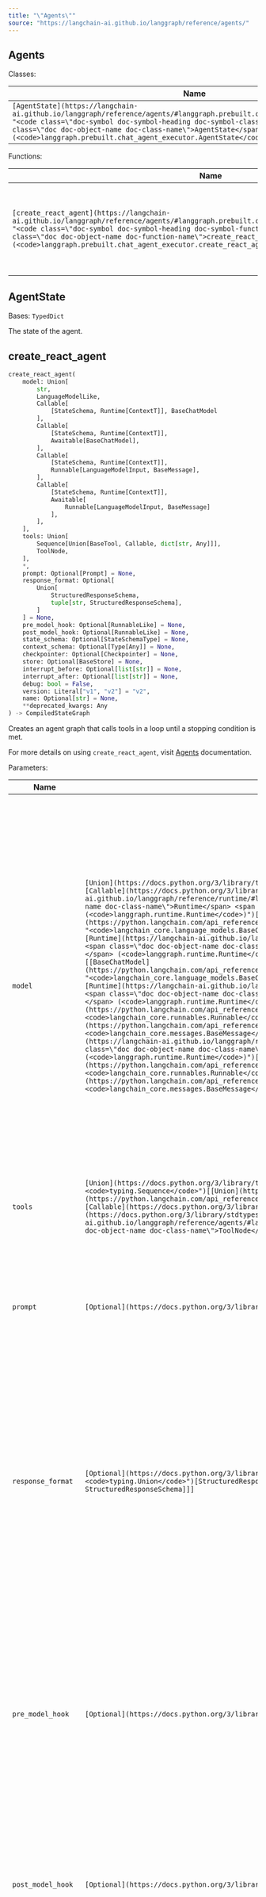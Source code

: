 ```yaml
---
title: "\"Agents\""
source: "https://langchain-ai.github.io/langgraph/reference/agents/"
---
```

## Agents

Classes:

| Name | Description |
| --- | --- |
| `[AgentState](https://langchain-ai.github.io/langgraph/reference/agents/#langgraph.prebuilt.chat_agent_executor.AgentState "<code class=\"doc-symbol doc-symbol-heading doc-symbol-class\"></code>            <span class=\"doc doc-object-name doc-class-name\">AgentState</span> (<code>langgraph.prebuilt.chat_agent_executor.AgentState</code>)")` | The state of the agent. |

Functions:

| Name | Description |
| --- | --- |
| `[create_react_agent](https://langchain-ai.github.io/langgraph/reference/agents/#langgraph.prebuilt.chat_agent_executor.create_react_agent "<code class=\"doc-symbol doc-symbol-heading doc-symbol-function\"></code>            <span class=\"doc doc-object-name doc-function-name\">create_react_agent</span> (<code>langgraph.prebuilt.chat_agent_executor.create_react_agent</code>)")` | Creates an agent graph that calls tools in a loop until a stopping condition is met. |

## AgentState

Bases: `TypedDict`

The state of the agent.

## create\_react\_agent

```python
create_react_agent(
    model: Union[
        str,
        LanguageModelLike,
        Callable[
            [StateSchema, Runtime[ContextT]], BaseChatModel
        ],
        Callable[
            [StateSchema, Runtime[ContextT]],
            Awaitable[BaseChatModel],
        ],
        Callable[
            [StateSchema, Runtime[ContextT]],
            Runnable[LanguageModelInput, BaseMessage],
        ],
        Callable[
            [StateSchema, Runtime[ContextT]],
            Awaitable[
                Runnable[LanguageModelInput, BaseMessage]
            ],
        ],
    ],
    tools: Union[
        Sequence[Union[BaseTool, Callable, dict[str, Any]]],
        ToolNode,
    ],
    *,
    prompt: Optional[Prompt] = None,
    response_format: Optional[
        Union[
            StructuredResponseSchema,
            tuple[str, StructuredResponseSchema],
        ]
    ] = None,
    pre_model_hook: Optional[RunnableLike] = None,
    post_model_hook: Optional[RunnableLike] = None,
    state_schema: Optional[StateSchemaType] = None,
    context_schema: Optional[Type[Any]] = None,
    checkpointer: Optional[Checkpointer] = None,
    store: Optional[BaseStore] = None,
    interrupt_before: Optional[list[str]] = None,
    interrupt_after: Optional[list[str]] = None,
    debug: bool = False,
    version: Literal["v1", "v2"] = "v2",
    name: Optional[str] = None,
    **deprecated_kwargs: Any
) -> CompiledStateGraph
```

Creates an agent graph that calls tools in a loop until a stopping condition is met.

For more details on using `create_react_agent`, visit [Agents](https://langchain-ai.github.io/langgraph/agents/overview/) documentation.

Parameters:

| Name | Type | Description | Default |
| --- | --- | --- | --- |
| `model` | `[Union](https://docs.python.org/3/library/typing.html#typing.Union "<code>typing.Union</code>")[[str](https://docs.python.org/3/library/stdtypes.html#str), LanguageModelLike, [Callable](https://docs.python.org/3/library/typing.html#typing.Callable "<code>typing.Callable</code>")[[StateSchema, [Runtime](https://langchain-ai.github.io/langgraph/reference/runtime/#langgraph.runtime.Runtime "<code class=\"doc-symbol doc-symbol-heading doc-symbol-class\"></code>            <span class=\"doc doc-object-name doc-class-name\">Runtime</span> <span class=\"doc doc-labels\"> <small class=\"doc doc-label doc-label-dataclass\"><code>dataclass</code></small> </span> (<code>langgraph.runtime.Runtime</code>)")[ContextT]], [BaseChatModel](https://python.langchain.com/api_reference/core/language_models/langchain_core.language_models.chat_models.BaseChatModel.html#langchain_core.language_models.chat_models.BaseChatModel "<code>langchain_core.language_models.BaseChatModel</code>")], [Callable](https://docs.python.org/3/library/typing.html#typing.Callable "<code>typing.Callable</code>")[[StateSchema, [Runtime](https://langchain-ai.github.io/langgraph/reference/runtime/#langgraph.runtime.Runtime "<code class=\"doc-symbol doc-symbol-heading doc-symbol-class\"></code>            <span class=\"doc doc-object-name doc-class-name\">Runtime</span> <span class=\"doc doc-labels\"> <small class=\"doc doc-label doc-label-dataclass\"><code>dataclass</code></small> </span> (<code>langgraph.runtime.Runtime</code>)")[ContextT]], [Awaitable](https://docs.python.org/3/library/typing.html#typing.Awaitable "<code>typing.Awaitable</code>")[[BaseChatModel](https://python.langchain.com/api_reference/core/language_models/langchain_core.language_models.chat_models.BaseChatModel.html#langchain_core.language_models.chat_models.BaseChatModel "<code>langchain_core.language_models.BaseChatModel</code>")]], [Callable](https://docs.python.org/3/library/typing.html#typing.Callable "<code>typing.Callable</code>")[[StateSchema, [Runtime](https://langchain-ai.github.io/langgraph/reference/runtime/#langgraph.runtime.Runtime "<code class=\"doc-symbol doc-symbol-heading doc-symbol-class\"></code>            <span class=\"doc doc-object-name doc-class-name\">Runtime</span> <span class=\"doc doc-labels\"> <small class=\"doc doc-label doc-label-dataclass\"><code>dataclass</code></small> </span> (<code>langgraph.runtime.Runtime</code>)")[ContextT]], [Runnable](https://python.langchain.com/api_reference/core/runnables/langchain_core.runnables.base.Runnable.html#langchain_core.runnables.base.Runnable "<code>langchain_core.runnables.Runnable</code>")[LanguageModelInput, [BaseMessage](https://python.langchain.com/api_reference/core/messages/langchain_core.messages.base.BaseMessage.html#langchain_core.messages.base.BaseMessage "<code>langchain_core.messages.BaseMessage</code>")]], [Callable](https://docs.python.org/3/library/typing.html#typing.Callable "<code>typing.Callable</code>")[[StateSchema, [Runtime](https://langchain-ai.github.io/langgraph/reference/runtime/#langgraph.runtime.Runtime "<code class=\"doc-symbol doc-symbol-heading doc-symbol-class\"></code>            <span class=\"doc doc-object-name doc-class-name\">Runtime</span> <span class=\"doc doc-labels\"> <small class=\"doc doc-label doc-label-dataclass\"><code>dataclass</code></small> </span> (<code>langgraph.runtime.Runtime</code>)")[ContextT]], [Awaitable](https://docs.python.org/3/library/typing.html#typing.Awaitable "<code>typing.Awaitable</code>")[[Runnable](https://python.langchain.com/api_reference/core/runnables/langchain_core.runnables.base.Runnable.html#langchain_core.runnables.base.Runnable "<code>langchain_core.runnables.Runnable</code>")[LanguageModelInput, [BaseMessage](https://python.langchain.com/api_reference/core/messages/langchain_core.messages.base.BaseMessage.html#langchain_core.messages.base.BaseMessage "<code>langchain_core.messages.BaseMessage</code>")]]]]` | The language model for the agent. Supports static and dynamic model selection.  - **Static model**: A chat model instance (e.g., `ChatOpenAI()`) or string identifier (e.g., `"openai:gpt-4"`) - **Dynamic model**: A callable with signature `(state, runtime) -> BaseChatModel` that returns different models based on runtime context If the model has tools bound via `.bind_tools()` or other configurations, the return type should be a Runnable\[LanguageModelInput, BaseMessage\] Coroutines are also supported, allowing for asynchronous model selection.  Dynamic functions receive graph state and runtime, enabling context-dependent model selection. Must return a `BaseChatModel` instance. For tool calling, bind tools using `.bind_tools()`. Bound tools must be a subset of the `tools` parameter.  Dynamic model example:  ```python from dataclasses import dataclass  @dataclass class ModelContext:     model_name: str = "gpt-3.5-turbo"  # Instantiate models globally gpt4_model = ChatOpenAI(model="gpt-4") gpt35_model = ChatOpenAI(model="gpt-3.5-turbo")  def select_model(state: AgentState, runtime: Runtime[ModelContext]) -> ChatOpenAI:     model_name = runtime.context.model_name     model = gpt4_model if model_name == "gpt-4" else gpt35_model     return model.bind_tools(tools) ```  Dynamic Model Requirements  Ensure returned models have appropriate tools bound via`.bind_tools()` and support required functionality. Bound tools must be a subset of those specified in the `tools` parameter. | *required* |
| `tools` | `[Union](https://docs.python.org/3/library/typing.html#typing.Union "<code>typing.Union</code>")[[Sequence](https://docs.python.org/3/library/typing.html#typing.Sequence "<code>typing.Sequence</code>")[[Union](https://docs.python.org/3/library/typing.html#typing.Union "<code>typing.Union</code>")[[BaseTool](https://python.langchain.com/api_reference/core/tools/langchain_core.tools.base.BaseTool.html#langchain_core.tools.base.BaseTool "<code>langchain_core.tools.BaseTool</code>"), [Callable](https://docs.python.org/3/library/typing.html#typing.Callable "<code>typing.Callable</code>"), [dict](https://docs.python.org/3/library/stdtypes.html#dict)[[str](https://docs.python.org/3/library/stdtypes.html#str), [Any](https://docs.python.org/3/library/typing.html#typing.Any "<code>typing.Any</code>")]]], [ToolNode](https://langchain-ai.github.io/langgraph/reference/agents/#langgraph.prebuilt.tool_node.ToolNode "<code class=\"doc-symbol doc-symbol-heading doc-symbol-class\"></code>            <span class=\"doc doc-object-name doc-class-name\">ToolNode</span> (<code>langgraph.prebuilt.tool_node.ToolNode</code>)")]` | A list of tools or a ToolNode instance. If an empty list is provided, the agent will consist of a single LLM node without tool calling. | *required* |
| `prompt` | `[Optional](https://docs.python.org/3/library/typing.html#typing.Optional "<code>typing.Optional</code>")[Prompt]` | An optional prompt for the LLM. Can take a few different forms:  - str: This is converted to a SystemMessage and added to the beginning of the list of messages in state\["messages"\]. - SystemMessage: this is added to the beginning of the list of messages in state\["messages"\]. - Callable: This function should take in full graph state and the output is then passed to the language model. - Runnable: This runnable should take in full graph state and the output is then passed to the language model. | `None` |
| `response_format` | `[Optional](https://docs.python.org/3/library/typing.html#typing.Optional "<code>typing.Optional</code>")[[Union](https://docs.python.org/3/library/typing.html#typing.Union "<code>typing.Union</code>")[StructuredResponseSchema, [tuple](https://docs.python.org/3/library/stdtypes.html#tuple)[[str](https://docs.python.org/3/library/stdtypes.html#str), StructuredResponseSchema]]]` | An optional schema for the final agent output.  If provided, output will be formatted to match the given schema and returned in the 'structured\_response' state key. If not provided, `structured_response` will not be present in the output state. Can be passed in as:  ```js - an OpenAI function/tool schema, - a JSON Schema, - a TypedDict class, - or a Pydantic class. - a tuple (prompt, schema), where schema is one of the above.     The prompt will be used together with the model that is being used to generate the structured response. ```  Important  `response_format` requires the model to support `.with_structured_output`  Note  The graph will make a separate call to the LLM to generate the structured response after the agent loop is finished. This is not the only strategy to get structured responses, see more options in [this guide](https://langchain-ai.github.io/langgraph/how-tos/react-agent-structured-output/). | `None` |
| `pre_model_hook` | `[Optional](https://docs.python.org/3/library/typing.html#typing.Optional "<code>typing.Optional</code>")[RunnableLike]` | An optional node to add before the `agent` node (i.e., the node that calls the LLM). Useful for managing long message histories (e.g., message trimming, summarization, etc.). Pre-model hook must be a callable or a runnable that takes in current graph state and returns a state update in the form of  ```python # At least one of \`messages\` or \`llm_input_messages\` MUST be provided {     # If provided, will UPDATE the \`messages\` in the state     "messages": [RemoveMessage(id=REMOVE_ALL_MESSAGES), ...],     # If provided, will be used as the input to the LLM,     # and will NOT UPDATE \`messages\` in the state     "llm_input_messages": [...],     # Any other state keys that need to be propagated     ... } ```  Important  At least one of `messages` or `llm_input_messages` MUST be provided and will be used as an input to the `agent` node. The rest of the keys will be added to the graph state.  Warning  If you are returning `messages` in the pre-model hook, you should OVERWRITE the `messages` key by doing the following: | `None` |
| `post_model_hook` | `[Optional](https://docs.python.org/3/library/typing.html#typing.Optional "<code>typing.Optional</code>")[RunnableLike]` | An optional node to add after the `agent` node (i.e., the node that calls the LLM). Useful for implementing human-in-the-loop, guardrails, validation, or other post-processing. Post-model hook must be a callable or a runnable that takes in current graph state and returns a state update.  Note  Only available with `version="v2"`. | `None` |
| `state_schema` | `[Optional](https://docs.python.org/3/library/typing.html#typing.Optional "<code>typing.Optional</code>")[StateSchemaType]` | An optional state schema that defines graph state. Must have `messages` and `remaining_steps` keys. Defaults to `AgentState` that defines those two keys.  Note  `remaining_steps` is used to limit the number of steps the react agent can take. Calculated roughly as `recursion_limit` - `total_steps_taken`. If `remaining_steps` is less than 2 and tool calls are present in the response, the react agent will return a final AI Message with the content "Sorry, need more steps to process this request.". No `GraphRecusionError` will be raised in this case. | `None` |
| `context_schema` | `[Optional](https://docs.python.org/3/library/typing.html#typing.Optional "<code>typing.Optional</code>")[[Type](https://docs.python.org/3/library/typing.html#typing.Type "<code>typing.Type</code>")[[Any](https://docs.python.org/3/library/typing.html#typing.Any "<code>typing.Any</code>")]]` | An optional schema for runtime context. | `None` |
| `checkpointer` | `[Optional](https://docs.python.org/3/library/typing.html#typing.Optional "<code>typing.Optional</code>")[Checkpointer]` | An optional checkpoint saver object. This is used for persisting the state of the graph (e.g., as chat memory) for a single thread (e.g., a single conversation). | `None` |
| `store` | `[Optional](https://docs.python.org/3/library/typing.html#typing.Optional "<code>typing.Optional</code>")[[BaseStore](https://langchain-ai.github.io/langgraph/reference/store/#langgraph.store.base.BaseStore "<code class=\"doc-symbol doc-symbol-heading doc-symbol-class\"></code>            <span class=\"doc doc-object-name doc-class-name\">BaseStore</span> (<code>langgraph.store.base.BaseStore</code>)")]` | An optional store object. This is used for persisting data across multiple threads (e.g., multiple conversations / users). | `None` |
| `interrupt_before` | `[Optional](https://docs.python.org/3/library/typing.html#typing.Optional "<code>typing.Optional</code>")[[list](https://docs.python.org/3/library/stdtypes.html#list)[[str](https://docs.python.org/3/library/stdtypes.html#str)]]` | An optional list of node names to interrupt before. Should be one of the following: "agent", "tools". This is useful if you want to add a user confirmation or other interrupt before taking an action. | `None` |
| `interrupt_after` | `[Optional](https://docs.python.org/3/library/typing.html#typing.Optional "<code>typing.Optional</code>")[[list](https://docs.python.org/3/library/stdtypes.html#list)[[str](https://docs.python.org/3/library/stdtypes.html#str)]]` | An optional list of node names to interrupt after. Should be one of the following: "agent", "tools". This is useful if you want to return directly or run additional processing on an output. | `None` |
| `debug` | `[bool](https://docs.python.org/3/library/functions.html#bool)` | A flag indicating whether to enable debug mode. | `False` |
| `version` | `[Literal](https://docs.python.org/3/library/typing.html#typing.Literal "<code>typing.Literal</code>")['v1', 'v2']` | Determines the version of the graph to create. Can be one of:  - `"v1"`: The tool node processes a single message. All tool calls in the message are executed in parallel within the tool node. - `"v2"`: The tool node processes a tool call. Tool calls are distributed across multiple instances of the tool node using the [Send](https://langchain-ai.github.io/langgraph/concepts/low_level/#send) API. | `'v2'` |
| `name` | `[Optional](https://docs.python.org/3/library/typing.html#typing.Optional "<code>typing.Optional</code>")[[str](https://docs.python.org/3/library/stdtypes.html#str)]` | An optional name for the CompiledStateGraph. This name will be automatically used when adding ReAct agent graph to another graph as a subgraph node - particularly useful for building multi-agent systems. | `None` |

`config_schema` Deprecated

The `config_schema` parameter is deprecated in v0.6.0 and support will be removed in v2.0.0. Please use `context_schema` instead to specify the schema for run-scoped context.

Returns:

| Type | Description |
| --- | --- |
| `[CompiledStateGraph](https://langchain-ai.github.io/langgraph/reference/graphs/#langgraph.graph.state.CompiledStateGraph "<code class=\"doc-symbol doc-symbol-heading doc-symbol-class\"></code>            <span class=\"doc doc-object-name doc-class-name\">CompiledStateGraph</span> (<code>langgraph.graph.state.CompiledStateGraph</code>)")` | A compiled LangChain runnable that can be used for chat interactions. |

The "agent" node calls the language model with the messages list (after applying the prompt). If the resulting AIMessage contains `tool_calls`, the graph will then call the ["tools"](https://langchain-ai.github.io/langgraph/reference/agents/#langgraph.prebuilt.tool_node.ToolNode "<code class=\"doc-symbol doc-symbol-heading doc-symbol-class\"></code>            <span class=\"doc doc-object-name doc-class-name\">ToolNode</span>"). The "tools" node executes the tools (1 tool per `tool_call`) and adds the responses to the messages list as `ToolMessage` objects. The agent node then calls the language model again. The process repeats until no more `tool_calls` are present in the response. The agent then returns the full list of messages as a dictionary containing the key "messages".

Example
```python
from langgraph.prebuilt import create_react_agent

def check_weather(location: str) -> str:
    '''Return the weather forecast for the specified location.'''
    return f"It's always sunny in {location}"

graph = create_react_agent(
    "anthropic:claude-3-7-sonnet-latest",
    tools=[check_weather],
    prompt="You are a helpful assistant",
)
inputs = {"messages": [{"role": "user", "content": "what is the weather in sf"}]}
for chunk in graph.stream(inputs, stream_mode="updates"):
    print(chunk)
```

## ToolNode

Bases: `RunnableCallable`

A node that runs the tools called in the last AIMessage.

It can be used either in StateGraph with a "messages" state key (or a custom key passed via ToolNode's 'messages\_key'). If multiple tool calls are requested, they will be run in parallel. The output will be a list of ToolMessages, one for each tool call.

Tool calls can also be passed directly as a list of `ToolCall` dicts.

Parameters:

| Name | Type | Description | Default |
| --- | --- | --- | --- |
| `tools` | `[Sequence](https://docs.python.org/3/library/typing.html#typing.Sequence "<code>typing.Sequence</code>")[[Union](https://docs.python.org/3/library/typing.html#typing.Union "<code>typing.Union</code>")[[BaseTool](https://python.langchain.com/api_reference/core/tools/langchain_core.tools.base.BaseTool.html#langchain_core.tools.base.BaseTool "<code>langchain_core.tools.BaseTool</code>"), [Callable](https://docs.python.org/3/library/typing.html#typing.Callable "<code>typing.Callable</code>")]]` | A sequence of tools that can be invoked by this node. Tools can be BaseTool instances or plain functions that will be converted to tools. | *required* |
| `name` | `[str](https://docs.python.org/3/library/stdtypes.html#str)` | The name identifier for this node in the graph. Used for debugging and visualization. Defaults to "tools". | `'tools'` |
| `tags` | `[Optional](https://docs.python.org/3/library/typing.html#typing.Optional "<code>typing.Optional</code>")[[list](https://docs.python.org/3/library/stdtypes.html#list)[[str](https://docs.python.org/3/library/stdtypes.html#str)]]` | Optional metadata tags to associate with the node for filtering and organization. Defaults to None. | `None` |
| `handle_tool_errors` | `[Union](https://docs.python.org/3/library/typing.html#typing.Union "<code>typing.Union</code>")[[bool](https://docs.python.org/3/library/functions.html#bool), [str](https://docs.python.org/3/library/stdtypes.html#str), [Callable](https://docs.python.org/3/library/typing.html#typing.Callable "<code>typing.Callable</code>")[..., [str](https://docs.python.org/3/library/stdtypes.html#str)], [tuple](https://docs.python.org/3/library/stdtypes.html#tuple)[[type](https://docs.python.org/3/library/functions.html#type)[[Exception](https://docs.python.org/3/library/exceptions.html#Exception)], ...]]` | Configuration for error handling during tool execution. Defaults to True. Supports multiple strategies:  - True: Catch all errors and return a ToolMessage with the default error template containing the exception details. - str: Catch all errors and return a ToolMessage with this custom error message string. - tuple\[type\[Exception\],...\]: Only catch exceptions of the specified types and return default error messages for them. - Callable\[..., str\]: Catch exceptions matching the callable's signature and return the string result of calling it with the exception. - False: Disable error handling entirely, allowing exceptions to propagate. | `True` |
| `messages_key` | `[str](https://docs.python.org/3/library/stdtypes.html#str)` | The key in the state dictionary that contains the message list. This same key will be used for the output ToolMessages. Defaults to "messages". | `'messages'` |

Example

Basic usage with simple tools:

```python
from langgraph.prebuilt import ToolNode
from langchain_core.tools import tool

@tool
def calculator(a: int, b: int) -> int:
    """Add two numbers."""
    return a + b

tool_node = ToolNode([calculator])
```

Custom error handling:

```python
def handle_math_errors(e: ZeroDivisionError) -> str:
    return "Cannot divide by zero!"

tool_node = ToolNode([calculator], handle_tool_errors=handle_math_errors)
```

Direct tool call execution:

```python
tool_calls = [{"name": "calculator", "args": {"a": 5, "b": 3}, "id": "1", "type": "tool_call"}]
result = tool_node.invoke(tool_calls)
```
Note

The ToolNode expects input in one of three formats: 1. A dictionary with a messages key containing a list of messages 2. A list of messages directly 3. A list of tool call dictionaries

When using message formats, the last message must be an AIMessage with tool\_calls populated. The node automatically extracts and processes these tool calls concurrently.

For advanced use cases involving state injection or store access, tools can be annotated with InjectedState or InjectedStore to receive graph context automatically.

Methods:

| Name | Description |
| --- | --- |
| `[inject_tool_args](https://langchain-ai.github.io/langgraph/reference/agents/#langgraph.prebuilt.tool_node.ToolNode.inject_tool_args "<code class=\"doc-symbol doc-symbol-heading doc-symbol-method\"></code>            <span class=\"doc doc-object-name doc-function-name\">inject_tool_args</span> (<code>langgraph.prebuilt.tool_node.ToolNode.inject_tool_args</code>)")` | Inject graph state and store into tool call arguments. |

### inject\_tool\_args

Inject graph state and store into tool call arguments.

This method enables tools to access graph context that should not be controlled by the model. Tools can declare dependencies on graph state or persistent storage using InjectedState and InjectedStore annotations. This method automatically identifies these dependencies and injects the appropriate values.

The injection process preserves the original tool call structure while adding the necessary context arguments. This allows tools to be both model-callable and context-aware without exposing internal state management to the model.

Parameters:

| Name | Type | Description | Default |
| --- | --- | --- | --- |
| `tool_call` | `[ToolCall](https://python.langchain.com/api_reference/core/messages/langchain_core.messages.tool.ToolCall.html#langchain_core.messages.tool.ToolCall "<code>langchain_core.messages.ToolCall</code>")` | The tool call dictionary to augment with injected arguments. Must contain 'name', 'args', 'id', and 'type' fields. | *required* |
| `input` | `[Union](https://docs.python.org/3/library/typing.html#typing.Union "<code>typing.Union</code>")[[list](https://docs.python.org/3/library/stdtypes.html#list)[AnyMessage], [dict](https://docs.python.org/3/library/stdtypes.html#dict)[[str](https://docs.python.org/3/library/stdtypes.html#str), [Any](https://docs.python.org/3/library/typing.html#typing.Any "<code>typing.Any</code>")], BaseModel]` | The current graph state to inject into tools requiring state access. Can be a message list, state dictionary, or BaseModel instance. | *required* |
| `store` | `[Optional](https://docs.python.org/3/library/typing.html#typing.Optional "<code>typing.Optional</code>")[[BaseStore](https://langchain-ai.github.io/langgraph/reference/store/#langgraph.store.base.BaseStore "<code class=\"doc-symbol doc-symbol-heading doc-symbol-class\"></code>            <span class=\"doc doc-object-name doc-class-name\">BaseStore</span> (<code>langgraph.store.base.BaseStore</code>)")]` | The persistent store instance to inject into tools requiring storage. Will be None if no store is configured for the graph. | *required* |

Returns:

| Type | Description |
| --- | --- |
| `[ToolCall](https://python.langchain.com/api_reference/core/messages/langchain_core.messages.tool.ToolCall.html#langchain_core.messages.tool.ToolCall "<code>langchain_core.messages.ToolCall</code>")` | A new ToolCall dictionary with the same structure as the input but with |
| `[ToolCall](https://python.langchain.com/api_reference/core/messages/langchain_core.messages.tool.ToolCall.html#langchain_core.messages.tool.ToolCall "<code>langchain_core.messages.ToolCall</code>")` | additional arguments injected based on the tool's annotation requirements. |

Raises:

| Type | Description |
| --- | --- |
| `[ValueError](https://docs.python.org/3/library/exceptions.html#ValueError)` | If a tool requires store injection but no store is provided, or if state injection requirements cannot be satisfied. |

Note

This method is automatically called during tool execution but can also be used manually when working with the Send API or custom routing logic. The injection is performed on a copy of the tool call to avoid mutating the original.

Tool execution node for LangGraph workflows.

This module provides prebuilt functionality for executing tools in LangGraph.

Tools are functions that models can call to interact with external systems, APIs, databases, or perform computations.

The module implements several key design patterns: - Parallel execution of multiple tool calls for efficiency - Robust error handling with customizable error messages - State injection for tools that need access to graph state - Store injection for tools that need persistent storage - Command-based state updates for advanced control flow

Key Components

ToolNode: Main class for executing tools in LangGraph workflows InjectedState: Annotation for injecting graph state into tools InjectedStore: Annotation for injecting persistent store into tools tools\_condition: Utility function for conditional routing based on tool calls

Typical Usage
```python
from langchain_core.tools import tool
from langgraph.prebuilt import ToolNode

@tool
def my_tool(x: int) -> str:
    return f"Result: {x}"

tool_node = ToolNode([my_tool])
```

Classes:

| Name | Description |
| --- | --- |
| `[InjectedState](https://langchain-ai.github.io/langgraph/reference/agents/#langgraph.prebuilt.tool_node.InjectedState "<code class=\"doc-symbol doc-symbol-heading doc-symbol-class\"></code>            <span class=\"doc doc-object-name doc-class-name\">InjectedState</span> (<code>langgraph.prebuilt.tool_node.InjectedState</code>)")` | Annotation for injecting graph state into tool arguments. |
| `[InjectedStore](https://langchain-ai.github.io/langgraph/reference/agents/#langgraph.prebuilt.tool_node.InjectedStore "<code class=\"doc-symbol doc-symbol-heading doc-symbol-class\"></code>            <span class=\"doc doc-object-name doc-class-name\">InjectedStore</span> (<code>langgraph.prebuilt.tool_node.InjectedStore</code>)")` | Annotation for injecting persistent store into tool arguments. |

Functions:

| Name | Description |
| --- | --- |
| `[tools_condition](https://langchain-ai.github.io/langgraph/reference/agents/#langgraph.prebuilt.tool_node.tools_condition "<code class=\"doc-symbol doc-symbol-heading doc-symbol-function\"></code>            <span class=\"doc doc-object-name doc-function-name\">tools_condition</span> (<code>langgraph.prebuilt.tool_node.tools_condition</code>)")` | Conditional routing function for tool-calling workflows. |

## InjectedState

Bases: `[InjectedToolArg](https://python.langchain.com/api_reference/core/tools/langchain_core.tools.base.InjectedToolArg.html#langchain_core.tools.base.InjectedToolArg "<code>langchain_core.tools.InjectedToolArg</code>")`

Annotation for injecting graph state into tool arguments.

This annotation enables tools to access graph state without exposing state management details to the language model. Tools annotated with InjectedState receive state data automatically during execution while remaining invisible to the model's tool-calling interface.

Parameters:

| Name | Type | Description | Default |
| --- | --- | --- | --- |
| `field` | `[Optional](https://docs.python.org/3/library/typing.html#typing.Optional "<code>typing.Optional</code>")[[str](https://docs.python.org/3/library/stdtypes.html#str)]` | Optional key to extract from the state dictionary. If None, the entire state is injected. If specified, only that field's value is injected. This allows tools to request specific state components rather than processing the full state structure. | `None` |

Example
```python
from typing import List
from typing_extensions import Annotated, TypedDict

from langchain_core.messages import BaseMessage, AIMessage
from langchain_core.tools import tool

from langgraph.prebuilt import InjectedState, ToolNode

class AgentState(TypedDict):
    messages: List[BaseMessage]
    foo: str

@tool
def state_tool(x: int, state: Annotated[dict, InjectedState]) -> str:
    '''Do something with state.'''
    if len(state["messages"]) > 2:
        return state["foo"] + str(x)
    else:
        return "not enough messages"

@tool
def foo_tool(x: int, foo: Annotated[str, InjectedState("foo")]) -> str:
    '''Do something else with state.'''
    return foo + str(x + 1)

node = ToolNode([state_tool, foo_tool])

tool_call1 = {"name": "state_tool", "args": {"x": 1}, "id": "1", "type": "tool_call"}
tool_call2 = {"name": "foo_tool", "args": {"x": 1}, "id": "2", "type": "tool_call"}
state = {
    "messages": [AIMessage("", tool_calls=[tool_call1, tool_call2])],
    "foo": "bar",
}
node.invoke(state)
```
```python
[
    ToolMessage(content='not enough messages', name='state_tool', tool_call_id='1'),
    ToolMessage(content='bar2', name='foo_tool', tool_call_id='2')
]
```
Note
- InjectedState arguments are automatically excluded from tool schemas presented to language models
- ToolNode handles the injection process during execution
- Tools can mix regular arguments (controlled by the model) with injected arguments (controlled by the system)
- State injection occurs after the model generates tool calls but before tool execution

## InjectedStore

Bases: `[InjectedToolArg](https://python.langchain.com/api_reference/core/tools/langchain_core.tools.base.InjectedToolArg.html#langchain_core.tools.base.InjectedToolArg "<code>langchain_core.tools.InjectedToolArg</code>")`

Annotation for injecting persistent store into tool arguments.

This annotation enables tools to access LangGraph's persistent storage system without exposing storage details to the language model. Tools annotated with InjectedStore receive the store instance automatically during execution while remaining invisible to the model's tool-calling interface.

The store provides persistent, cross-session data storage that tools can use for maintaining context, user preferences, or any other data that needs to persist beyond individual workflow executions.

Warning

`InjectedStore` annotation requires `langchain-core >= 0.3.8`

Example
```python
from typing_extensions import Annotated
from langchain_core.tools import tool
from langgraph.store.memory import InMemoryStore
from langgraph.prebuilt import InjectedStore, ToolNode

@tool
def save_preference(
    key: str,
    value: str,
    store: Annotated[Any, InjectedStore()]
) -> str:
    """Save user preference to persistent storage."""
    store.put(("preferences",), key, value)
    return f"Saved {key} = {value}"

@tool
def get_preference(
    key: str,
    store: Annotated[Any, InjectedStore()]
) -> str:
    """Retrieve user preference from persistent storage."""
    result = store.get(("preferences",), key)
    return result.value if result else "Not found"
```

Usage with ToolNode and graph compilation:

```python
from langgraph.graph import StateGraph
from langgraph.store.memory import InMemoryStore

store = InMemoryStore()
tool_node = ToolNode([save_preference, get_preference])

graph = StateGraph(State)
graph.add_node("tools", tool_node)
compiled_graph = graph.compile(store=store)  # Store is injected automatically
```

Cross-session persistence:

```python
# First session
result1 = graph.invoke({"messages": [HumanMessage("Save my favorite color as blue")]})

# Later session - data persists
result2 = graph.invoke({"messages": [HumanMessage("What's my favorite color?")]})
```
Note
- InjectedStore arguments are automatically excluded from tool schemas presented to language models
- The store instance is automatically injected by ToolNode during execution
- Tools can access namespaced storage using the store's get/put methods
- Store injection requires the graph to be compiled with a store instance
- Multiple tools can share the same store instance for data consistency

## tools\_condition

Conditional routing function for tool-calling workflows.

This utility function implements the standard conditional logic for ReAct-style agents: if the last AI message contains tool calls, route to the tool execution node; otherwise, end the workflow. This pattern is fundamental to most tool-calling agent architectures.

The function handles multiple state formats commonly used in LangGraph applications, making it flexible for different graph designs while maintaining consistent behavior.

Parameters:

| Name | Type | Description | Default |
| --- | --- | --- | --- |
| `state` | `[Union](https://docs.python.org/3/library/typing.html#typing.Union "<code>typing.Union</code>")[[list](https://docs.python.org/3/library/stdtypes.html#list)[AnyMessage], [dict](https://docs.python.org/3/library/stdtypes.html#dict)[[str](https://docs.python.org/3/library/stdtypes.html#str), [Any](https://docs.python.org/3/library/typing.html#typing.Any "<code>typing.Any</code>")], BaseModel]` | The current graph state to examine for tool calls. Supported formats: - Dictionary containing a messages key (for StateGraph) - BaseModel instance with a messages attribute | *required* |
| `messages_key` | `[str](https://docs.python.org/3/library/stdtypes.html#str)` | The key or attribute name containing the message list in the state. This allows customization for graphs using different state schemas. Defaults to "messages". | `'messages'` |

Returns:

| Type | Description |
| --- | --- |
| `[Literal](https://docs.python.org/3/library/typing.html#typing.Literal "<code>typing.Literal</code>")['tools', '__end__']` | Either "tools" if tool calls are present in the last AI message, or " **end** " |
| `[Literal](https://docs.python.org/3/library/typing.html#typing.Literal "<code>typing.Literal</code>")['tools', '__end__']` | to terminate the workflow. These are the standard routing destinations for |
| `[Literal](https://docs.python.org/3/library/typing.html#typing.Literal "<code>typing.Literal</code>")['tools', '__end__']` | tool-calling conditional edges. |

Raises:

| Type | Description |
| --- | --- |
| `[ValueError](https://docs.python.org/3/library/exceptions.html#ValueError)` | If no messages can be found in the provided state format. |

Example

Basic usage in a ReAct agent:

```python
from langgraph.graph import StateGraph
from langgraph.prebuilt import ToolNode, tools_condition
from typing_extensions import TypedDict

class State(TypedDict):
    messages: list

graph = StateGraph(State)
graph.add_node("llm", call_model)
graph.add_node("tools", ToolNode([my_tool]))
graph.add_conditional_edges(
    "llm",
    tools_condition,  # Routes to "tools" or "__end__"
    {"tools": "tools", "__end__": "__end__"}
)
```

Custom messages key:

```python
def custom_condition(state):
    return tools_condition(state, messages_key="chat_history")
```
Note

This function is designed to work seamlessly with ToolNode and standard LangGraph patterns. It expects the last message to be an AIMessage when tool calls are present, which is the standard output format for tool-calling language models.

## ValidationNode

Bases: `RunnableCallable`

A node that validates all tools requests from the last AIMessage.

It can be used either in StateGraph with a "messages" key.

Note

This node does not actually **run** the tools, it only validates the tool calls, which is useful for extraction and other use cases where you need to generate structured output that conforms to a complex schema without losing the original messages and tool IDs (for use in multi-turn conversations).

Parameters:

| Name | Type | Description | Default |
| --- | --- | --- | --- |
| `schemas` | `[Sequence](https://docs.python.org/3/library/typing.html#typing.Sequence "<code>typing.Sequence</code>")[[Union](https://docs.python.org/3/library/typing.html#typing.Union "<code>typing.Union</code>")[[BaseTool](https://python.langchain.com/api_reference/core/tools/langchain_core.tools.base.BaseTool.html#langchain_core.tools.base.BaseTool "<code>langchain_core.tools.BaseTool</code>"), [Type](https://docs.python.org/3/library/typing.html#typing.Type "<code>typing.Type</code>")[BaseModel], [Callable](https://docs.python.org/3/library/typing.html#typing.Callable "<code>typing.Callable</code>")]]` | A list of schemas to validate the tool calls with. These can be any of the following: - A pydantic BaseModel class - A BaseTool instance (the args\_schema will be used) - A function (a schema will be created from the function signature) | *required* |
| `format_error` | `[Optional](https://docs.python.org/3/library/typing.html#typing.Optional "<code>typing.Optional</code>")[[Callable](https://docs.python.org/3/library/typing.html#typing.Callable "<code>typing.Callable</code>")[[[BaseException](https://docs.python.org/3/library/exceptions.html#BaseException), [ToolCall](https://python.langchain.com/api_reference/core/messages/langchain_core.messages.tool.ToolCall.html#langchain_core.messages.tool.ToolCall "<code>langchain_core.messages.ToolCall</code>"), [Type](https://docs.python.org/3/library/typing.html#typing.Type "<code>typing.Type</code>")[BaseModel]], [str](https://docs.python.org/3/library/stdtypes.html#str)]]` | A function that takes an exception, a ToolCall, and a schema and returns a formatted error string. By default, it returns the exception repr and a message to respond after fixing validation errors. | `None` |
| `name` | `[str](https://docs.python.org/3/library/stdtypes.html#str)` | The name of the node. | `'validation'` |
| `tags` | `[Optional](https://docs.python.org/3/library/typing.html#typing.Optional "<code>typing.Optional</code>")[[list](https://docs.python.org/3/library/stdtypes.html#list)[[str](https://docs.python.org/3/library/stdtypes.html#str)]]` | A list of tags to add to the node. | `None` |

Returns:

| Type | Description |
| --- | --- |
| `[Union](https://docs.python.org/3/library/typing.html#typing.Union "<code>typing.Union</code>")[[Dict](https://docs.python.org/3/library/typing.html#typing.Dict "<code>typing.Dict</code>")[[str](https://docs.python.org/3/library/stdtypes.html#str), List[[ToolMessage](https://python.langchain.com/api_reference/core/messages/langchain_core.messages.tool.ToolMessage.html#langchain_core.messages.tool.ToolMessage "<code>langchain_core.messages.ToolMessage</code>")]], [Sequence](https://docs.python.org/3/library/typing.html#typing.Sequence "<code>typing.Sequence</code>")[[ToolMessage](https://python.langchain.com/api_reference/core/messages/langchain_core.messages.tool.ToolMessage.html#langchain_core.messages.tool.ToolMessage "<code>langchain_core.messages.ToolMessage</code>")]]` | A list of ToolMessages with the validated content or error messages. |

Example
```python
Example usage for re-prompting the model to generate a valid response:from typing import Literal, Annotated
from typing_extensions import TypedDict

from langchain_anthropic import ChatAnthropic
from pydantic import BaseModel, field_validator

from langgraph.graph import END, START, StateGraph
from langgraph.prebuilt import ValidationNode
from langgraph.graph.message import add_messages

class SelectNumber(BaseModel):
    a: int

    @field_validator("a")
    def a_must_be_meaningful(cls, v):
        if v != 37:
            raise ValueError("Only 37 is allowed")
        return v

builder = StateGraph(Annotated[list, add_messages])
llm = ChatAnthropic(model="claude-3-5-haiku-latest").bind_tools([SelectNumber])
builder.add_node("model", llm)
builder.add_node("validation", ValidationNode([SelectNumber]))
builder.add_edge(START, "model")

def should_validate(state: list) -> Literal["validation", "__end__"]:
    if state[-1].tool_calls:
        return "validation"
    return END

builder.add_conditional_edges("model", should_validate)

def should_reprompt(state: list) -> Literal["model", "__end__"]:
    for msg in state[::-1]:
        # None of the tool calls were errors
        if msg.type == "ai":
            return END
        if msg.additional_kwargs.get("is_error"):
            return "model"
    return END

builder.add_conditional_edges("validation", should_reprompt)

graph = builder.compile()
res = graph.invoke(("user", "Select a number, any number"))
# Show the retry logic
for msg in res:
    msg.pretty_print()
```

Classes:

| Name | Description |
| --- | --- |
| `[HumanInterruptConfig](https://langchain-ai.github.io/langgraph/reference/agents/#langgraph.prebuilt.interrupt.HumanInterruptConfig "<code class=\"doc-symbol doc-symbol-heading doc-symbol-class\"></code>            <span class=\"doc doc-object-name doc-class-name\">HumanInterruptConfig</span> (<code>langgraph.prebuilt.interrupt.HumanInterruptConfig</code>)")` | Configuration that defines what actions are allowed for a human interrupt. |
| `[ActionRequest](https://langchain-ai.github.io/langgraph/reference/agents/#langgraph.prebuilt.interrupt.ActionRequest "<code class=\"doc-symbol doc-symbol-heading doc-symbol-class\"></code>            <span class=\"doc doc-object-name doc-class-name\">ActionRequest</span> (<code>langgraph.prebuilt.interrupt.ActionRequest</code>)")` | Represents a request for human action within the graph execution. |
| `[HumanInterrupt](https://langchain-ai.github.io/langgraph/reference/agents/#langgraph.prebuilt.interrupt.HumanInterrupt "<code class=\"doc-symbol doc-symbol-heading doc-symbol-class\"></code>            <span class=\"doc doc-object-name doc-class-name\">HumanInterrupt</span> (<code>langgraph.prebuilt.interrupt.HumanInterrupt</code>)")` | Represents an interrupt triggered by the graph that requires human intervention. |
| `[HumanResponse](https://langchain-ai.github.io/langgraph/reference/agents/#langgraph.prebuilt.interrupt.HumanResponse "<code class=\"doc-symbol doc-symbol-heading doc-symbol-class\"></code>            <span class=\"doc doc-object-name doc-class-name\">HumanResponse</span> (<code>langgraph.prebuilt.interrupt.HumanResponse</code>)")` | The response provided by a human to an interrupt, which is returned when graph execution resumes. |

## HumanInterruptConfig

Bases: `TypedDict`

Configuration that defines what actions are allowed for a human interrupt.

This controls the available interaction options when the graph is paused for human input.

Attributes:

| Name | Type | Description |
| --- | --- | --- |
| `allow_ignore` | `[bool](https://docs.python.org/3/library/functions.html#bool)` | Whether the human can choose to ignore/skip the current step |
| `allow_respond` | `[bool](https://docs.python.org/3/library/functions.html#bool)` | Whether the human can provide a text response/feedback |
| `allow_edit` | `[bool](https://docs.python.org/3/library/functions.html#bool)` | Whether the human can edit the provided content/state |
| `allow_accept` | `[bool](https://docs.python.org/3/library/functions.html#bool)` | Whether the human can accept/approve the current state |

## ActionRequest

Bases: `TypedDict`

Represents a request for human action within the graph execution.

Contains the action type and any associated arguments needed for the action.

Attributes:

| Name | Type | Description |
| --- | --- | --- |
| `action` | `[str](https://docs.python.org/3/library/stdtypes.html#str)` | The type or name of action being requested (e.g., "Approve XYZ action") |
| `args` | `[dict](https://docs.python.org/3/library/stdtypes.html#dict)` | Key-value pairs of arguments needed for the action |

## HumanInterrupt

Bases: `TypedDict`

Represents an interrupt triggered by the graph that requires human intervention.

This is passed to the `interrupt` function when execution is paused for human input.

Attributes:

| Name | Type | Description |
| --- | --- | --- |
| `action_request` | `[ActionRequest](https://langchain-ai.github.io/langgraph/reference/agents/#langgraph.prebuilt.interrupt.ActionRequest "<code class=\"doc-symbol doc-symbol-heading doc-symbol-class\"></code>            <span class=\"doc doc-object-name doc-class-name\">ActionRequest</span> (<code>langgraph.prebuilt.interrupt.ActionRequest</code>)")` | The specific action being requested from the human |
| `config` | `[HumanInterruptConfig](https://langchain-ai.github.io/langgraph/reference/agents/#langgraph.prebuilt.interrupt.HumanInterruptConfig "<code class=\"doc-symbol doc-symbol-heading doc-symbol-class\"></code>            <span class=\"doc doc-object-name doc-class-name\">HumanInterruptConfig</span> (<code>langgraph.prebuilt.interrupt.HumanInterruptConfig</code>)")` | Configuration defining what actions are allowed |
| `description` | `[Optional](https://docs.python.org/3/library/typing.html#typing.Optional "<code>typing.Optional</code>")[[str](https://docs.python.org/3/library/stdtypes.html#str)]` | Optional detailed description of what input is needed |

Example
```python
# Extract a tool call from the state and create an interrupt request
request = HumanInterrupt(
    action_request=ActionRequest(
        action="run_command",  # The action being requested
        args={"command": "ls", "args": ["-l"]}  # Arguments for the action
    ),
    config=HumanInterruptConfig(
        allow_ignore=True,    # Allow skipping this step
        allow_respond=True,   # Allow text feedback
        allow_edit=False,     # Don't allow editing
        allow_accept=True     # Allow direct acceptance
    ),
    description="Please review the command before execution"
)
# Send the interrupt request and get the response
response = interrupt([request])[0]
```

## HumanResponse

Bases: `TypedDict`

The response provided by a human to an interrupt, which is returned when graph execution resumes.

Attributes:

| Name | Type | Description |
| --- | --- | --- |
| `type` | `[Literal](https://docs.python.org/3/library/typing.html#typing.Literal "<code>typing.Literal</code>")['accept', 'ignore', 'response', 'edit']` | The type of response: - "accept": Approves the current state without changes - "ignore": Skips/ignores the current step - "response": Provides text feedback or instructions - "edit": Modifies the current state/content |
| `args` | `[Union](https://docs.python.org/3/library/typing.html#typing.Union "<code>typing.Union</code>")[None, [str](https://docs.python.org/3/library/stdtypes.html#str), [ActionRequest](https://langchain-ai.github.io/langgraph/reference/agents/#langgraph.prebuilt.interrupt.ActionRequest "<code class=\"doc-symbol doc-symbol-heading doc-symbol-class\"></code>            <span class=\"doc doc-object-name doc-class-name\">ActionRequest</span> (<code>langgraph.prebuilt.interrupt.ActionRequest</code>)")]` |  |